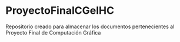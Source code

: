 # ProyectoFinalCGelHC
Repositorio creado para almacenar los documentos pertenecientes al Proyecto Final de Computación Gráfica 
